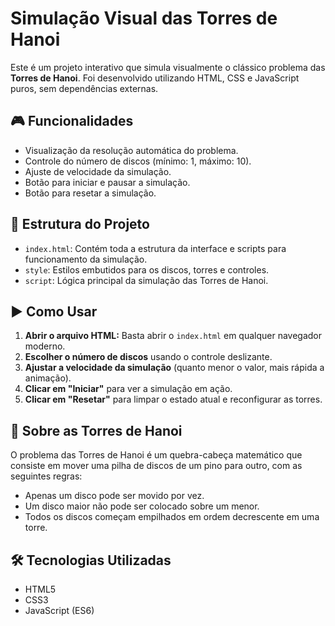 # Simulação Visual das Torres de Hanoi

Este é um projeto interativo que simula visualmente o clássico problema das **Torres de Hanoi**. Foi desenvolvido utilizando HTML, CSS e JavaScript puros, sem dependências externas.

## 🎮 Funcionalidades

- Visualização da resolução automática do problema.
- Controle do número de discos (mínimo: 1, máximo: 10).
- Ajuste de velocidade da simulação.
- Botão para iniciar e pausar a simulação.
- Botão para resetar a simulação.

## 📂 Estrutura do Projeto

- `index.html`: Contém toda a estrutura da interface e scripts para funcionamento da simulação.
- `style`: Estilos embutidos para os discos, torres e controles.
- `script`: Lógica principal da simulação das Torres de Hanoi.

## ▶️ Como Usar

1. **Abrir o arquivo HTML:** Basta abrir o `index.html` em qualquer navegador moderno.
2. **Escolher o número de discos** usando o controle deslizante.
3. **Ajustar a velocidade da simulação** (quanto menor o valor, mais rápida a animação).
4. **Clicar em "Iniciar"** para ver a simulação em ação.
5. **Clicar em "Resetar"** para limpar o estado atual e reconfigurar as torres.

## 🧠 Sobre as Torres de Hanoi

O problema das Torres de Hanoi é um quebra-cabeça matemático que consiste em mover uma pilha de discos de um pino para outro, com as seguintes regras:

- Apenas um disco pode ser movido por vez.
- Um disco maior não pode ser colocado sobre um menor.
- Todos os discos começam empilhados em ordem decrescente em uma torre.


## 🛠️ Tecnologias Utilizadas

- HTML5
- CSS3
- JavaScript (ES6)

